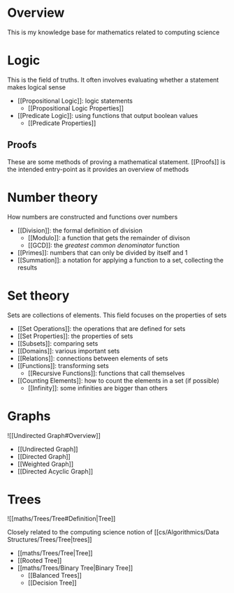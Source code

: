 # Overview
This is my knowledge base for mathematics related to computing science

# Logic
This is the field of truths. It often involves evaluating whether a statement makes logical sense

- [[Propositional Logic]]: logic statements
	- [[Propositional Logic Properties]]
- [[Predicate Logic]]: using functions that output boolean values
	- [[Predicate Properties]]

## Proofs
These are some methods of proving a mathematical statement. [[Proofs]] is the intended entry-point as it provides an overview of methods

# Number theory
How numbers are constructed and functions over numbers

- [[Division]]: the formal definition of division
	- [[Modulo]]: a function that gets the remainder of divison
	- [[GCD]]: the *greatest common denominator* function
- [[Primes]]: numbers that can only be divided by itself and 1
- [[Summation]]: a notation for applying a function to a set, collecting the results

# Set theory
Sets are collections of elements. This field focuses on the properties of sets

- [[Set Operations]]: the operations that are defined for sets
- [[Set Properties]]: the properties of sets
- [[Subsets]]: comparing sets
- [[Domains]]: various important sets
- [[Relations]]: connections between elements of sets
- [[Functions]]: transforming sets
	- [[Recursive Functions]]: functions that call themselves
- [[Counting Elements]]: how to count the elements in a set (if possible)
	- [[Infinity]]: some infinities are bigger than others

# Graphs
![[Undirected Graph#Overview]]

- [[Undirected Graph]]
- [[Directed Graph]]
- [[Weighted Graph]]
- [[Directed Acyclic Graph]]

# Trees
![[maths/Trees/Tree#Definition|Tree]]

Closely related to the computing science notion of [[cs/Algorithmics/Data Structures/Trees/Tree|trees]]

- [[maths/Trees/Tree|Tree]]
- [[Rooted Tree]]
- [[maths/Trees/Binary Tree|Binary Tree]]
	- [[Balanced Trees]]
	- [[Decision Tree]]